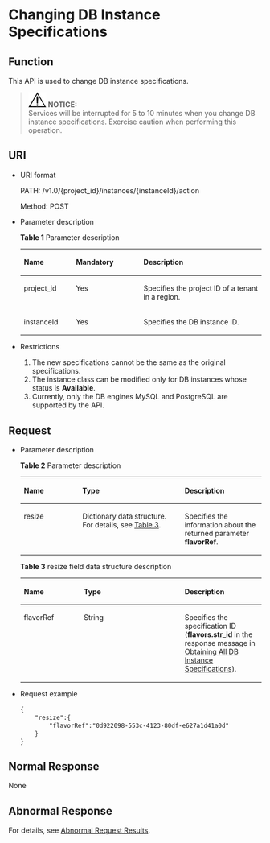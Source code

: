 # Changing DB Instance Specifications<a name="en-us_topic_0056890050"></a>

## Function<a name="section31046129101956"></a>

This API is used to change DB instance specifications.

>![](public_sys-resources/icon-notice.gif) **NOTICE:**   
>Services will be interrupted for 5 to 10 minutes when you change DB instance specifications. Exercise caution when performing this operation.  

## URI<a name="section16941204101956"></a>

-   URI format

    PATH: /v1.0/\{project\_id\}/instances/\{instanceId\}/action

    Method: POST

-   Parameter description

    **Table  1**  Parameter description

    <a name="table1491724101956"></a>
    <table><thead align="left"><tr id="row58880760101956"><th class="cellrowborder" valign="top" width="21.61%" id="mcps1.2.4.1.1"><p id="p4612244101956"><a name="p4612244101956"></a><a name="p4612244101956"></a><strong id="b84235270691445_1"><a name="b84235270691445_1"></a><a name="b84235270691445_1"></a>Name</strong></p>
    </th>
    <th class="cellrowborder" valign="top" width="28.01%" id="mcps1.2.4.1.2"><p id="p38047444101956"><a name="p38047444101956"></a><a name="p38047444101956"></a><strong id="b842352706102346_1"><a name="b842352706102346_1"></a><a name="b842352706102346_1"></a>Mandatory</strong></p>
    </th>
    <th class="cellrowborder" valign="top" width="50.38%" id="mcps1.2.4.1.3"><p id="p61944096101956"><a name="p61944096101956"></a><a name="p61944096101956"></a><strong id="b842352706163417_1"><a name="b842352706163417_1"></a><a name="b842352706163417_1"></a>Description</strong></p>
    </th>
    </tr>
    </thead>
    <tbody><tr id="row51415905101956"><td class="cellrowborder" valign="top" width="21.61%" headers="mcps1.2.4.1.1 "><p id="p3938815101956"><a name="p3938815101956"></a><a name="p3938815101956"></a>project_id</p>
    </td>
    <td class="cellrowborder" valign="top" width="28.01%" headers="mcps1.2.4.1.2 "><p id="p50608609101956"><a name="p50608609101956"></a><a name="p50608609101956"></a>Yes</p>
    </td>
    <td class="cellrowborder" valign="top" width="50.38%" headers="mcps1.2.4.1.3 "><p id="p5656688101956"><a name="p5656688101956"></a><a name="p5656688101956"></a>Specifies the project ID of a tenant in a region.</p>
    </td>
    </tr>
    <tr id="row50910195101956"><td class="cellrowborder" valign="top" width="21.61%" headers="mcps1.2.4.1.1 "><p id="p30085168101956"><a name="p30085168101956"></a><a name="p30085168101956"></a>instanceId</p>
    </td>
    <td class="cellrowborder" valign="top" width="28.01%" headers="mcps1.2.4.1.2 "><p id="p20979533101956"><a name="p20979533101956"></a><a name="p20979533101956"></a>Yes</p>
    </td>
    <td class="cellrowborder" valign="top" width="50.38%" headers="mcps1.2.4.1.3 "><p id="p21620594101956"><a name="p21620594101956"></a><a name="p21620594101956"></a>Specifies the DB instance ID.</p>
    </td>
    </tr>
    </tbody>
    </table>


-   Restrictions
    1.  The new specifications cannot be the same as the original specifications.
    2.  The instance class can be modified only for DB instances whose status is  **Available**.
    3.  Currently, only the DB engines MySQL and PostgreSQL are supported by the API.


## Request<a name="section19724157101956"></a>

-   Parameter description

    **Table  2**  Parameter description

    <a name="table24309628101956"></a>
    <table><thead align="left"><tr id="row53446469101956"><th class="cellrowborder" valign="top" width="24.242424242424242%" id="mcps1.2.4.1.1"><p id="p34196722101956"><a name="p34196722101956"></a><a name="p34196722101956"></a><strong id="b84235270691445_5"><a name="b84235270691445_5"></a><a name="b84235270691445_5"></a>Name</strong></p>
    </th>
    <th class="cellrowborder" valign="top" width="42.42424242424242%" id="mcps1.2.4.1.2"><p id="p18471079101956"><a name="p18471079101956"></a><a name="p18471079101956"></a><strong id="b842352706164541_1"><a name="b842352706164541_1"></a><a name="b842352706164541_1"></a>Type</strong></p>
    </th>
    <th class="cellrowborder" valign="top" width="33.33333333333333%" id="mcps1.2.4.1.3"><p id="p19762445101956"><a name="p19762445101956"></a><a name="p19762445101956"></a><strong id="b842352706163417_5"><a name="b842352706163417_5"></a><a name="b842352706163417_5"></a>Description</strong></p>
    </th>
    </tr>
    </thead>
    <tbody><tr id="row57254219101956"><td class="cellrowborder" valign="top" width="24.242424242424242%" headers="mcps1.2.4.1.1 "><p id="p7080202101956"><a name="p7080202101956"></a><a name="p7080202101956"></a>resize</p>
    </td>
    <td class="cellrowborder" valign="top" width="42.42424242424242%" headers="mcps1.2.4.1.2 "><p id="p36625522101956"><a name="p36625522101956"></a><a name="p36625522101956"></a>Dictionary data structure. For details, see <a href="#table50214959101956">Table 3</a>.</p>
    </td>
    <td class="cellrowborder" valign="top" width="33.33333333333333%" headers="mcps1.2.4.1.3 "><p id="p57786747101956"><a name="p57786747101956"></a><a name="p57786747101956"></a>Specifies the information about the returned parameter <strong id="b842352706113940"><a name="b842352706113940"></a><a name="b842352706113940"></a>flavorRef</strong>.</p>
    </td>
    </tr>
    </tbody>
    </table>

    **Table  3**  resize field data structure description

    <a name="table50214959101956"></a>
    <table><thead align="left"><tr id="row10175857101956"><th class="cellrowborder" valign="top" width="24.872487248724873%" id="mcps1.2.4.1.1"><p id="p18938068101956"><a name="p18938068101956"></a><a name="p18938068101956"></a><strong id="b84235270691445_7"><a name="b84235270691445_7"></a><a name="b84235270691445_7"></a>Name</strong></p>
    </th>
    <th class="cellrowborder" valign="top" width="41.7941794179418%" id="mcps1.2.4.1.2"><p id="p57588511101956"><a name="p57588511101956"></a><a name="p57588511101956"></a><strong id="b842352706164541_3"><a name="b842352706164541_3"></a><a name="b842352706164541_3"></a>Type</strong></p>
    </th>
    <th class="cellrowborder" valign="top" width="33.33333333333333%" id="mcps1.2.4.1.3"><p id="p34157819101956"><a name="p34157819101956"></a><a name="p34157819101956"></a><strong id="b842352706163417_7"><a name="b842352706163417_7"></a><a name="b842352706163417_7"></a>Description</strong></p>
    </th>
    </tr>
    </thead>
    <tbody><tr id="row15319951101956"><td class="cellrowborder" valign="top" width="24.872487248724873%" headers="mcps1.2.4.1.1 "><p id="p32956548101956"><a name="p32956548101956"></a><a name="p32956548101956"></a>flavorRef</p>
    </td>
    <td class="cellrowborder" valign="top" width="41.7941794179418%" headers="mcps1.2.4.1.2 "><p id="p52234754101956"><a name="p52234754101956"></a><a name="p52234754101956"></a>String</p>
    </td>
    <td class="cellrowborder" valign="top" width="33.33333333333333%" headers="mcps1.2.4.1.3 "><p id="p3156656101956"><a name="p3156656101956"></a><a name="p3156656101956"></a>Specifies the specification ID (<strong id="b84235270617142"><a name="b84235270617142"></a><a name="b84235270617142"></a>flavors.str_id</strong> in the response message in <a href="obtaining-all-db-instance-specifications-18.md">Obtaining All DB Instance Specifications</a>).</p>
    </td>
    </tr>
    </tbody>
    </table>


-   Request example

    ```
    { 
        "resize":{ 
            "flavorRef":"0d922098-553c-4123-80df-e627a1d41a0d" 
        } 
    }
    ```


## Normal Response<a name="section36069544101956"></a>

None

## Abnormal Response<a name="section26427218101956"></a>

For details, see  [Abnormal Request Results](abnormal-request-results.md).

